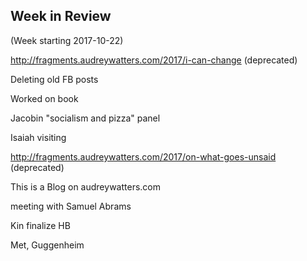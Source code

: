 ## Week in Review

(Week starting 2017-10-22)

http://fragments.audreywatters.com/2017/i-can-change (deprecated)

Deleting old FB posts

Worked on book

Jacobin "socialism and pizza" panel

Isaiah visiting

http://fragments.audreywatters.com/2017/on-what-goes-unsaid (deprecated)

This is a Blog on audreywatters.com

meeting with Samuel Abrams

Kin finalize HB

Met, Guggenheim
